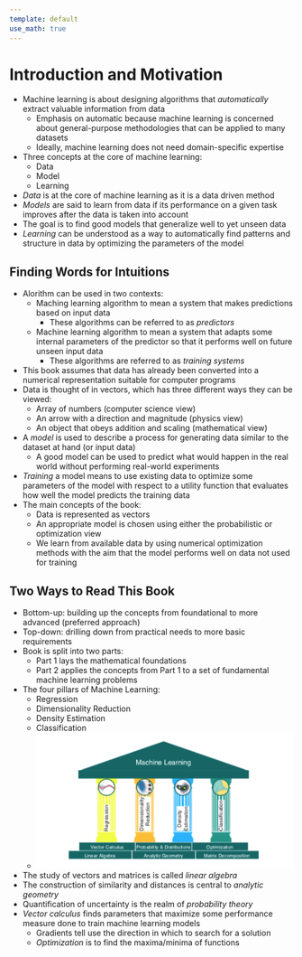 ```yaml
---
template: default
use_math: true
---
```


# Introduction and Motivation

- Machine learning is about designing algorithms that *automatically* extract valuable information from data
    - Emphasis on automatic because machine learning is concerned about general-purpose methodologies that can be applied to many datasets
    - Ideally, machine learning does not need domain-specific expertise
- Three concepts at the core of machine learning:
    - Data
    - Model
    - Learning
- *Data* is at the core of machine learning as it is a data driven method
- *Models* are said to learn from data if its performance on a given task improves after the data is taken into account
- The goal is to find good models that generalize well to yet unseen data
- *Learning* can be understood as a way to automatically find patterns and structure in data by optimizing the parameters of the model

## Finding Words for Intuitions

- Alorithm can be used in two contexts:
    - Maching learning algorithm to mean a system that makes predictions based on input data
        - These algorithms can be referred to as *predictors*
    - Machine learning algorithm to mean a system that adapts some internal parameters of the predictor so that it performs well on future unseen input data
        - These algorithms are referred to as *training systems*
- This book assumes that data has already been converted into a numerical representation suitable for computer programs
- Data is thought of in vectors, which has three different ways they can be viewed:
    - Array of numbers (computer science view)
    - An arrow with a direction and magnitude (physics view)
    - An object that obeys addition and scaling (mathematical view)
- A *model* is used to describe a process for generating data similar to the dataset at hand (or input data)
    - A good model can be used to predict what would happen in the real world without performing real-world experiments
- *Training* a model means to use existing data to optimize some parameters of the model with respect to a utility function that evaluates how well the model predicts the training data
- The main concepts of the book:
    - Data is represented as vectors
    - An appropriate model is chosen using either the probabilistic or optimization view
    - We learn from available data by using numerical optimization methods with the aim that the model performs well on data not used for training

## Two Ways to Read This Book

- Bottom-up: building up the concepts from foundational to more advanced (preferred approach)
- Top-down: drilling down from practical needs to more basic requirements
- Book is split into two parts:
    - Part 1 lays the mathematical foundations
    - Part 2 applies the concepts from Part 1 to a set of fundamental machine learning problems
- The four pillars of Machine Learning:
    - Regression
    - Dimensionality Reduction
    - Density Estimation
    - Classification
    - ![Pillars of Machine Learning](./img/pillars.png)
- The study of vectors and matrices is called *linear algebra*
- The construction of similarity and distances is central to *analytic geometry*
- Quantification of uncertainty is the realm of *probability theory*
- *Vector calculus* finds parameters that maximize some performance measure done to train machine learning models
    - Gradients tell use the direction in which to search for a solution
    - *Optimization* is to find the maxima/minima of functions